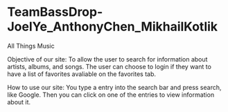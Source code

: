 # TeamBassDrop-JoelYe_AnthonyChen_MikhailKotlik
All Things Music

Objective of our site: 
  To allow the user to search for information about artists, albums, and songs. The user can choose to login if they want to have a list of favorites avaliable on the favorites tab.

How to use our site:
  You type a entry into the search bar and press search, like Google. Then you can click on one of the entries to view information about it.
